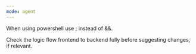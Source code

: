 ```yaml
---
mode: agent
---
```

When using powershell use ; instead of &&.

Check the logic flow frontend to backend fully before suggesting changes, if relevant.